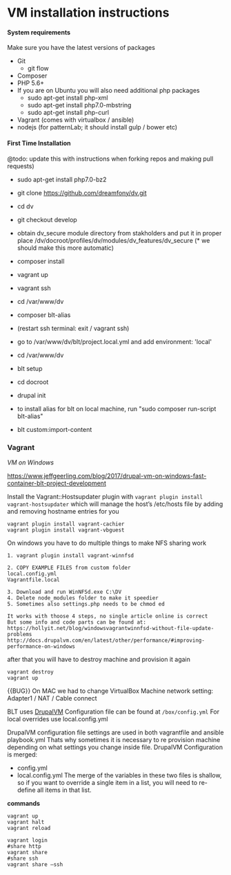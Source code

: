 # VM installation instructions

#### System requirements

Make sure you have the latest versions of packages

- Git
	- git flow
- Composer
- PHP 5.6+
 - If you are on Ubuntu you will also need additional php packages
 	  - sudo apt-get install php-xml
 	  - sudo apt-get install php7.0-mbstring
 	  - sudo apt-get install php-curl
- Vagrant (comes with virtualbox / ansible)
- nodejs (for patternLab; it should install gulp / bower etc)


#### First Time Installation
@todo: update this with instructions when forking repos and making pull requests)

- sudo apt-get install php7.0-bz2

- git clone https://github.com/dreamfony/dv.git
- cd dv
- git checkout develop
- obtain dv_secure module directory from stakholders and put it in proper place /dv/docroot/profiles/dv/modules/dv_features/dv_secure (* we should make this more automatic)
- composer install
- vagrant up
- vagrant ssh
- cd /var/www/dv
- composer blt-alias
- (restart ssh terminal: exit / vagrant ssh)
- go to /var/www/dv/blt/project.local.yml and add environment: 'local'
- cd /var/www/dv
- blt setup
- cd docroot
- drupal init
- to install alias for blt on local machine, run "sudo composer run-script blt-alias"
- blt custom:import-content


### Vagrant

*VM on Windows*

https://www.jeffgeerling.com/blog/2017/drupal-vm-on-windows-fast-container-blt-project-development

Install the Vagrant::Hostsupdater plugin with
`vagrant plugin install vagrant-hostsupdater`
which will manage the host’s /etc/hosts file by adding and removing hostname entries for you

    vagrant plugin install vagrant-cachier
    vagrant plugin install vagrant-vbguest

 On windows you have to do multiple things to make NFS sharing work

    1. vagrant plugin install vagrant-winnfsd

    2. COPY EXAMPLE FILES from custom folder
    local.config.yml
    Vagrantfile.local

    3. Download and run WinNFSd.exe C:\DV
    4. Delete node_modules folder to make it speedier
    5. Sometimes also settings.php needs to be chmod ed

    It works with thoose 4 steps, no single article online is correct
    But some info and code parts can be found at:
    https://hollyit.net/blog/windowsvagrantwinnfsd-without-file-update-problems
    http://docs.drupalvm.com/en/latest/other/performance/#improving-performance-on-windows

  after that you will have to destroy machine and provision it again

    vagrant destroy
    vagrant up

{{BUG}}
On MAC we had to change VirtualBox Machine network setting: Adapter1 / NAT / Cable connect

BLT uses [DrupalVM](https://www.drupalvm.com/)
Configuration file can be found at `/box/config.yml`
For local overrides use local.config.yml

DrupalVM configuration file settings are used in both vagrantfile and ansible playbook.yml
Thats why sometimes it is necessary to re provision machine depending on what settings you change inside file.
DrupalVM Configuration is merged:
- config.yml
- local.config.yml
The merge of the variables in these two files is shallow, so if you want to override a single item in a list, you will need to re-define all items in that list.

**commands**

    vagrant up
    vagrant halt
    vagrant reload

    vagrant login
    #share http
    vagrant share
    #share ssh
    vagrant share –ssh
